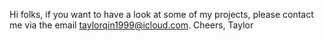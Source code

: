 Hi folks, 
if you want to have a look at some of my projects, please contact me via the email taylorqin1999@icloud.com. 
Cheers, Taylor

